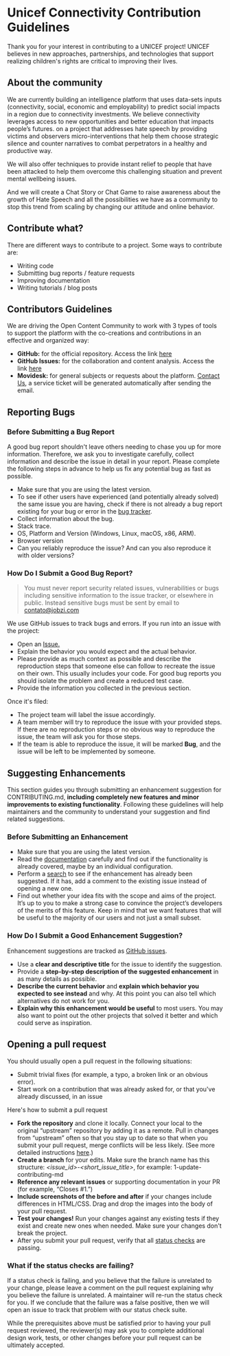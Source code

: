 # Unicef Connectivity Contribution Guidelines

Thank you for your interest in contributing to a UNICEF project! UNICEF believes in new approaches, partnerships, and technologies that support realizing children's rights are critical to improving their lives.

## About the community

We are currently building an intelligence platform that uses data-sets inputs (connectivity, social, economic and
employability) to predict social impacts in a region due to connectivity investments. We believe connectivity
leverages access to new opportunities and better education that impacts people’s futures. on a project that
addresses hate speech by providing victims and observers micro-interventions that help them choose strategic
silence and counter narratives to combat perpetrators in a healthy and productive way.

We will also offer techniques to provide instant relief to people that have been attacked to help them overcome this challenging situation and prevent mental wellbeing issues.

And we will create a Chat Story or Chat Game to raise awareness about the growth of Hate Speech and all the possibilities we have as a community to stop this trend from scaling by changing our attitude and online behavior.

## Contribute what?

There are different ways to contribute to a project. Some ways to contribute are:

- Writing code
- Submitting bug reports / feature requests
- Improving documentation
- Writing tutorials / blog posts

## Contributors Guidelines

We are driving the Open Content Community to work with 3 types of tools to support the platform with the co-creations and contributions in an effective and organized way:

- **GitHub:** for the official repository. Access the link [here](https://github.com/Jobzi-Artificial-Intelligence/unicef-project)
- **GitHub Issues:** for the collaboration and content analysis. Access the link [here](https://github.com/Jobzi-Artificial-Intelligence/unicef-project/issues)
- **Movidesk:** for general subjects or requests about the platform. [Contact Us](mailto:contato@jobzi.com?subject=Jobzi%20%7C%20Unicef%20-%20Schools%20Connectivity), a service ticket will be generated automatically after sending the email.

## Reporting Bugs

### Before Submitting a Bug Report

A good bug report shouldn't leave others needing to chase you up for more information. Therefore, we ask you to investigate carefully, collect information and describe the issue in detail in your report. Please complete the following steps in advance to help us fix any potential bug as fast as possible.

- Make sure that you are using the latest version.
- To see if other users have experienced (and potentially already solved) the same issue you are having, check if there is not already a bug report existing for your bug or error in the [bug tracker](https://github.com/Jobzi-Artificial-Intelligence/unicef-project/issues?q=is:issue%20label:bug%20).
- Collect information about the bug.
- Stack trace.
- OS, Platform and Version (Windows, Linux, macOS, x86, ARM).
- Browser version
- Can you reliably reproduce the issue? And can you also reproduce it with older versions?

### How Do I Submit a Good Bug Report?

> You must never report security related issues, vulnerabilities or bugs including sensitive information to the issue tracker, or elsewhere in public. Instead sensitive bugs must be sent by email to [contato@jobzi.com](mailto:contato@jobzi.com?subject=Jobzi%20%7C%20Unicef%20-%20Schools%20Connectivity)

We use GitHub issues to track bugs and errors. If you run into an issue with the project:

- Open an [Issue.](https://github.com/Jobzi-Artificial-Intelligence/unicef-project/issues/new)
- Explain the behavior you would expect and the actual behavior.
- Please provide as much context as possible and describe the reproduction steps that someone else can follow to recreate the issue on their own. This usually includes your code. For good bug reports you should isolate the problem and create a reduced test case.
- Provide the information you collected in the previous section.

Once it's filed:

- The project team will label the issue accordingly.
- A team member will try to reproduce the issue with your provided steps. If there are no reproduction steps or no obvious way to reproduce the issue, the team will ask you for those steps.
- If the team is able to reproduce the issue, it will be marked **Bug**, and the issue will be left to be implemented by someone.

## Suggesting Enhancements

This section guides you through submitting an enhancement suggestion for CONTRIBUTING.md, **including completely new features and minor improvements to existing functionality**. Following these guidelines will help maintainers and the community to understand your suggestion and find related suggestions.

### Before Submitting an Enhancement

- Make sure that you are using the latest version.
- Read the [documentation](https://github.com/Jobzi-Artificial-Intelligence/unicef-project/blob/master/README.md) carefully and find out if the functionality is already covered, maybe by an individual configuration.
- Perform a [search](https://github.com/Jobzi-Artificial-Intelligence/unicef-project/issues) to see if the enhancement has already been suggested. If it has, add a comment to the existing issue instead of opening a new one.
- Find out whether your idea fits with the scope and aims of the project. It’s up to you to make a strong case to convince the project’s developers of the merits of this feature. Keep in mind that we want features that will be useful to the majority of our users and not just a small subset.

### How Do I Submit a Good Enhancement Suggestion?

Enhancement suggestions are tracked as [GitHub issues](https://github.com/Jobzi-Artificial-Intelligence/unicef-project/issues).

- Use a **clear and descriptive title** for the issue to identify the suggestion.
- Provide a **step-by-step description of the suggested enhancement** in as many details as possible.
- **Describe the current behavior** and **explain which behavior you expected to see instead** and why. At this point you can also tell which alternatives do not work for you.
- **Explain why this enhancement would be useful** to most users. You may also want to point out the other projects that solved it better and which could serve as inspiration.

## Opening a pull request

You should usually open a pull request in the following situations:

- Submit trivial fixes (for example, a typo, a broken link or an obvious error).
- Start work on a contribution that was already asked for, or that you've already discussed, in an issue

Here's how to submit a pull request

- **Fork the repository** and clone it locally. Connect your local to the original “upstream” repository by adding it as a remote. Pull in changes from “upstream” often so that you stay up to date so that when you submit your pull request, merge conflicts will be less likely. (See more detailed instructions [here](https://help.github.com/articles/syncing-a-fork/).)
- **Create a branch** for your edits. Make sure the branch name has this structure: _<issue_id>-<short_issue_title>_, for example: 1-update-contributing-md
- **Reference any relevant issues** or supporting documentation in your PR (for example, “Closes #1.”)
- **Include screenshots of the before and after** if your changes include differences in HTML/CSS. Drag and drop the images into the body of your pull request.
- **Test your changes!** Run your changes against any existing tests if they exist and create new ones when needed. Make sure your changes don't break the project.
- After you submit your pull request, verify that all [status checks](https://help.github.com/articles/about-status-checks/) are passing.

### What if the status checks are failing?

If a status check is failing, and you believe that the failure is unrelated to your change, please leave a comment on the pull request explaining why you believe the failure is unrelated. A maintainer will re-run the status check for you. If we conclude that the failure was a false positive, then we will open an issue to track that problem with our status check suite.

While the prerequisites above must be satisfied prior to having your pull request reviewed, the reviewer(s) may ask you to complete additional design work, tests, or other changes before your pull request can be ultimately accepted.
